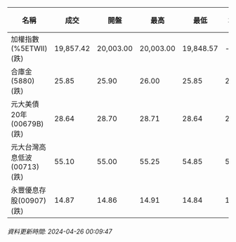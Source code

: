 | 名稱 | 成交 | 開盤 | 最高 | 最低 | 均價 | 成交金額(億) | 昨收 | 漲跌幅 | 漲跌 | 總量 | 昨量 | 振幅 |
| -------- | -------- | -------- | -------- |-------- | -------- | -------- |-------- |-------- |-------- | -------- | -------- |-------- |
|加權指數(%5ETWII) (跌)|19,857.42|20,003.00|20,003.00|19,848.57|-|3,603.51|20,131.74|1.36%|274.32|7,522,487|0|0.77%|
|合庫金(5880) (跌)|25.85|25.90|26.00|25.85|25.88|1.89|26.10|0.96%|0.25|7,288|7,919|0.57%|
|元大美債20年(00679B) (跌)|28.64|28.70|28.71|28.64|28.66|11.00|28.76|0.42%|0.12|38,358|46,784|0.24%|
|元大台灣高息低波(00713) (跌)|55.10|55.00|55.25|54.85|55.05|1.96|55.20|0.18%|0.10|3,563|3,407|0.72%|
|永豐優息存股(00907) (跌)|14.87|14.86|14.91|14.84|14.86|0.404|14.97|0.67%|0.10|2,715|3,021|0.47%|
###### 資料更新時間: 2024-04-26 00:09:47